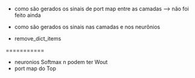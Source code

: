 - como são gerados os sinais de port map entre as camadas --> não foi feito ainda

- como são gerados os sinais nas camadas e nos neurônios
- remove_dict_items

===========
- neuronios Softmax n podem ter Wout
- port map do Top